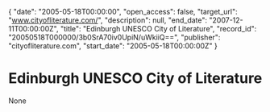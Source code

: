 {
  "date": "2005-05-18T00:00:00", 
  "open_access": false, 
  "target_url": "www.cityofliterature.com/", 
  "description": null, 
  "end_date": "2007-12-11T00:00:00Z", 
  "title": "Edinburgh UNESCO City of Literature", 
  "record_id": "20050518T000000/3b0SrA70iv0UpiN/uWkiiQ==", 
  "publisher": "cityofliterature.com", 
  "start_date": "2005-05-18T00:00:00Z"
}

# Edinburgh UNESCO City of Literature

None